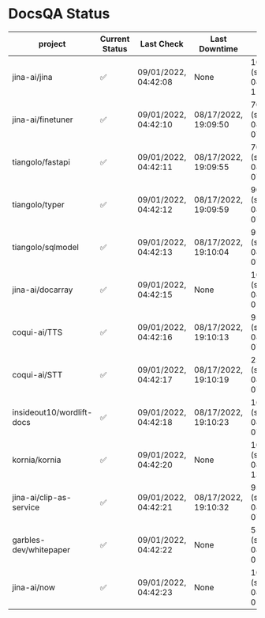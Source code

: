 # DocsQA Status

|         project         |Current Status|     Last Check     |   Last Downtime    |              % Uptime              |
|-------------------------|--------------|--------------------|--------------------|------------------------------------|
|jina-ai/jina             |✅            |09/01/2022, 04:42:08|None                |100.000 (since 08/29/2022, 11:24:14)|
|jina-ai/finetuner        |✅            |09/01/2022, 04:42:10|08/17/2022, 19:09:50|70.624 (since 08/15/2022, 07:09:42) |
|tiangolo/fastapi         |✅            |09/01/2022, 04:42:11|08/17/2022, 19:09:55|70.630 (since 08/15/2022, 07:09:42) |
|tiangolo/typer           |✅            |09/01/2022, 04:42:12|08/17/2022, 19:09:59|90.126 (since 08/15/2022, 07:09:42) |
|tiangolo/sqlmodel        |✅            |09/01/2022, 04:42:13|08/17/2022, 19:10:04|95.434 (since 08/15/2022, 07:09:42) |
|jina-ai/docarray         |✅            |09/01/2022, 04:42:15|None                |100.000 (since 08/24/2022, 01:39:12)|
|coqui-ai/TTS             |✅            |09/01/2022, 04:42:16|08/17/2022, 19:10:13|95.432 (since 08/15/2022, 07:09:42) |
|coqui-ai/STT             |✅            |09/01/2022, 04:42:17|08/17/2022, 19:10:19|25.450 (since 08/15/2022, 07:09:42) |
|insideout10/wordlift-docs|✅            |09/01/2022, 04:42:18|08/17/2022, 19:10:23|16.712 (since 08/15/2022, 07:09:42) |
|kornia/kornia            |✅            |09/01/2022, 04:42:20|None                |100.000 (since 08/30/2022, 13:49:49)|
|jina-ai/clip-as-service  |✅            |09/01/2022, 04:42:21|08/17/2022, 19:10:32|95.441 (since 08/15/2022, 07:09:42) |
|garbles-dev/whitepaper   |✅            |09/01/2022, 04:42:22|None                |55.896 (since 08/24/2022, 01:39:12) |
|jina-ai/now              |✅            |09/01/2022, 04:42:23|None                |100.000 (since 08/24/2022, 01:39:12)|
